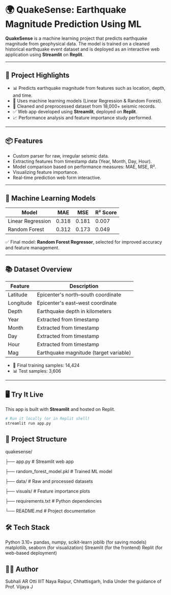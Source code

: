 # 🌍 QuakeSense: Earthquake Magnitude Prediction Using ML

**QuakeSense** is a machine learning project that predicts earthquake magnitude from geophysical data. The model is trained on a cleaned historical earthquake event dataset and is deployed as an interactive web application using **Streamlit** on **Replit**.

---

## 🚀 Project Highlights

- 📊 Predicts earthquake magnitude from features such as location, depth, and time.
- 🧠 Uses machine learning models (Linear Regression & Random Forest).
- 📁 Cleaned and preprocessed dataset from 18,000+ seismic records.
- ✅ Web app developed using **Streamlit**, deployed on **Replit**.
- 📈 Performance analysis and feature importance study performed.

---



## 📦 Features

- Custom parser for raw, irregular seismic data.
- Extracting features from timestamp data (Year, Month, Day, Hour).
- Model comparison based on performance measures: MAE, MSE, R².
- Visualizing feature importance.
- Real-time prediction web form interactive.

---

## 🧠 Machine Learning Models

| Model              | MAE    | MSE    | R² Score |
|-------------------|--------|--------|----------|
| Linear Regression | 0.318  | 0.181  | 0.007    |
| Random Forest     | 0.312  | 0.173  | 0.049    |

✅ Final model: **Random Forest Regressor**, selected for improved accuracy and feature management.

---

## 📚 Dataset Overview

| Feature   | Description                                     |
|-----------|-------------------------------------------------|
| Latitude  | Epicenter's north–south coordinate              |
| Longitude | Epicenter's east–west coordinate                |
| Depth     | Earthquake depth in kilometers                  |
| Year      | Extracted from timestamp                        |
| Month     | Extracted from timestamp                        |
| Day       | Extracted from timestamp                        |
| Hour      | Extracted from timestamp                        |
| Mag       | Earthquake magnitude (target variable)          |

- 💾 Final training samples: 14,424
- 📊 Test samples: 3,606

---

## 🖥️ Try It Live

This app is built with **Streamlit** and hosted on Replit.

```bash
# Run it locally (or in Replit shell)
streamlit run app.py
```
## 📁 Project Structure

quakesense/

├── app.py                               # Streamlit web app

├── random_forest_model.pkl              # Trained ML model

├── data/                                # Raw and processed datasets

├── visuals/                             # Feature importance plots

├── requirements.txt                     # Python dependencies

└── README.md                            # Project documentation
 

## 🛠 Tech Stack

Python 3.10+
pandas, numpy, scikit-learn
joblib (for saving models)
matplotlib, seaborn (for visualization)
Streamlit (for the frontend)
Replit (for web-based deployment)


## 🙋‍♀️ Author
Subhali AR Otti
IIIT Naya Raipur, Chhattisgarh, India
Under the guidance of Prof. Vijaya J


